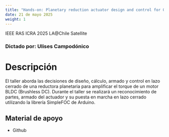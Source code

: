 ```yaml
---
title: "Hands-on: Planetary reduction actuator design and control for Quadruped Robot"
date: 21 de mayo 2025
weight: 1
---
```

IEEE RAS ICRA 2025 LA@Chile Satellite

### Dictado por: Ulises Campodónico

# Descripción
El taller aborda las decisiones de diseño, cálculo, armado y control en lazo cerrado de una reductora planetaria para amplificar el torque de un motor BLDC (Brushless DC). Durante el taller se realizará un reconocimiento de partes, armado del actuador y su puesta en marcha en lazo cerrado utilizando la librería SimpleFOC de Arduino.



## Material de apoyo

- Github